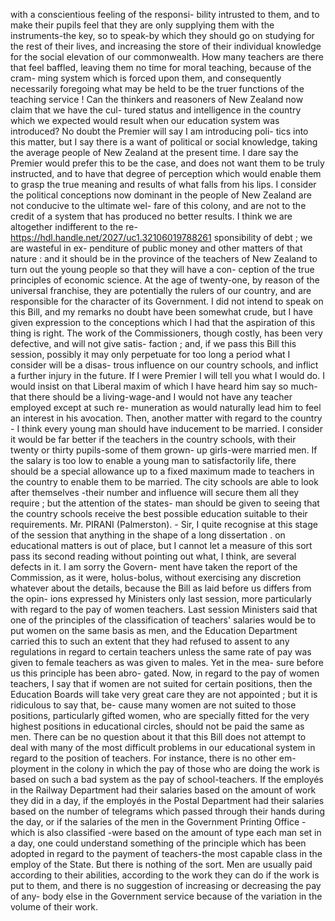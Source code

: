 with a conscientious feeling of the responsi- bility intrusted to them, and to make their pupils feel that they are only supplying them with the instruments-the key, so to speak-by which they should go on studying for the rest of their lives, and increasing the store of their individual knowledge for the social elevation of our commonwealth. How many teachers are there that feel baffled, leaving them no time for moral teaching, because of the cram- ming system which is forced upon them, and consequently necessarily foregoing what may be held to be the truer functions of the teaching service ! Can the thinkers and reasoners of New Zealand now claim that we have the cul- tured status and intelligence in the country which we expected would result when our education system was introduced? No doubt the Premier will say I am introducing poli- tics into this matter, but I say there is a want of political or social knowledge, taking the average people of New Zealand at the present time. I dare say the Premier would prefer this to be the case, and does not want them to be truly instructed, and to have that degree of perception which would enable them to grasp the true meaning and results of what falls from his lips. I consider the political conceptions now dominant in the people of New Zealand are not conducive to the ultimate wel- fare of this colony, and are not to the credit of a system that has produced no better results. I think we are altogether indifferent to the re- https://hdl.handle.net/2027/uc1.32106019788261 sponsibility of debt ; we are wasteful in ex- penditure of public money and other matters of that nature : and it should be in the province of the teachers of New Zealand to turn out the young people so that they will have a con- ception of the true principles of economic science. At the age of twenty-one, by reason of the universal franchise, they are potentially the rulers of our country, and are responsible for the character of its Government. I did not intend to speak on this Bill, and my remarks no doubt have been somewhat crude, but I have given expression to the conceptions which I had that the aspiration of this thing is right. The work of the Commissioners, though costly, has been very defective, and will not give satis- faction ; and, if we pass this Bill this session, possibly it may only perpetuate for too long a period what I consider will be a disas- trous influence on our country schools, and inflict a further injury in the future. If I were Premier I will tell you what I would do. I would insist on that Liberal maxim of which I have heard him say so much-that there should be a living-wage-and I would not have any teacher employed except at such re- muneration as would naturally lead him to feel an interest in his avocation. Then, another matter with regard to the country - I think every young man should have inducement to be married. I consider it would be far better if the teachers in the country schools, with their twenty or thirty pupils-some of them grown- up girls-were married men. If the salary is too low to enable a young man to satisfactorily life, there should be a special allowance up to a fixed maximum made to teachers in the country to enable them to be married. The city schools are able to look after themselves -their number and influence will secure them all they require ; but the attention of the states- man should be given to seeing that the country schools receive the best possible education suitable to their requirements. Mr. PIRANI (Palmerston). - Sir, I quite recognise at this stage of the session that anything in the shape of a long dissertation . on educational matters is out of place, but I cannot let a measure of this sort pass its second reading without pointing out what, I think, are several defects in it. I am sorry the Govern- ment have taken the report of the Commission, as it were, holus-bolus, without exercising any discretion whatever about the details, because the Bill as laid before us differs from the opin- ions expressed hy Ministers only last session, more particularly with regard to the pay of women teachers. Last session Ministers said that one of the principles of the classification of teachers' salaries would be to put women on the same basis as men, and the Education Department carried this to such an extent that they had refused to assent to any regulations in regard to certain teachers unless the same rate of pay was given to female teachers as was given to males. Yet in the mea- sure before us this principle has been abro- gated. Now, in regard to the pay of women teachers, I say that if women are not suited for certain positions, then the Education Boards will take very great care they are not appointed ; but it is ridiculous to say that, be- cause many women are not suited to those positions, particularly gifted women, who are specially fitted for the very highest positions in educational circles, should not be paid the same as men. There can be no question about it that this Bill does not attempt to deal with many of the most difficult problems in our educational system in regard to the position of teachers. For instance, there is no other em- ployment in the colony in which the pay of those who are doing the work is based on such a bad system as the pay of school-teachers. If the employés in the Railway Department had their salaries based on the amount of work they did in a day, if the employés in the Postal Department had their salaries based on the number of telegrams which passed through their hands during the day, or if the salaries of the men in the Government Printing Office -which is also classified -were based on the amount of type each man set in a day, one could understand something of the principle which has been adopted in regard to the payment of teachers-the most capable class in the employ of the State. But there is nothing of the sort. Men are usually paid according to their abilities, according to the work they can do if the work is put to them, and there is no suggestion of increasing or decreasing the pay of any- body else in the Government service because of the variation in the volume of their work. 